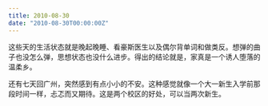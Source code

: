 ```yaml
---
title: 2010-08-30
date: "2010-08-30T00:00:00Z"
---
```


这些天的生活状态就是晚起晚睡、看豪斯医生以及偶尔背单词和做类反。想弹的曲子也没怎么弹，思想状态也没什么进步。得出的结论就是，家真是一个诱人堕落的温柔乡。

还有七天回广州，突然感到有点小小的不安。这种感觉就像一个大一新生入学前那段时间一样，忐忑而又期待。这是两个校区的好处，可以当两次新生。